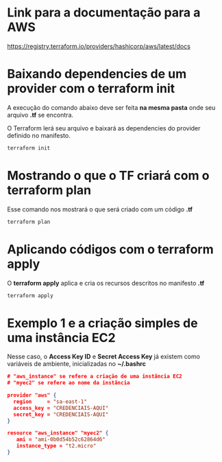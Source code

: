 # Link para a documentação para a AWS

https://registry.terraform.io/providers/hashicorp/aws/latest/docs

# Baixando dependencies de um provider com o terraform init

A execução do comando abaixo deve ser feita **na mesma pasta** onde seu arquivo **.tf** se encontra. 

O Terraform lerá seu arquivo e baixará as dependencies do provider definido no manifesto.

```bash
terraform init
```

# Mostrando o que o TF criará com o terraform plan

Esse comando nos mostrará o que será criado com um código **.tf**

```bash
terraform plan
```

# Aplicando códigos com o terraform apply

O **terraform apply** aplica e cria os recursos descritos no manifesto **.tf**

```bash
terraform apply
```

# Exemplo 1 e a criação simples de uma instância EC2

Nesse caso, o **Access Key ID** e **Secret Access Key** já existem como variáveis de ambiente, inicializadas no **~/.bashrc**

```json
# "aws_instance" se refere a criação de uma instância EC2
# "myec2" se refere ao nome da instância

provider "aws" {
  region     = "sa-east-1"
  access_key = "CREDENCIAIS-AQUI"
  secret_key = "CREDENCIAIS-AQUI"
}

resource "aws_instance" "myec2" {
   ami = "ami-0b0d54b52c62864d6"
   instance_type = "t2.micro"
}
```